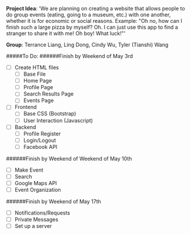 **Project Idea**: 'We are planning on creating a website that allows people to do group events (eating, going to a museum, etc.) with one another, whether it is for economic or social reasons.
Example: "Oh no, how can I finish such a large pizza by myself? Oh. I can just use this app to find a stranger to share it with me! Oh boy! What luck!"'

**Group**: Terrance Liang, Ling Dong, Cindy Wu, Tyler (Tianshi) Wang

#####To Do:
######Finish by Weekend of May 3rd
- [ ] Create HTML files
  -  [ ] Base File
  -  [ ] Home Page
  -  [ ] Profile Page
  -  [ ] Search Results Page
  -  [ ] Events Page
- [ ] Frontend
  -  [ ] Base CSS (Bootstrap)
  -  [ ] User Interaction (Javascript)
- [ ] Backend
  -  [ ] Profile Register
  -  [ ] Login/Logout
  -  [ ] Facebook API

######Finish by Weekend of Weekend of May 10th

  -  [ ] Make Event
  -  [ ] Search
  -  [ ] Google Maps API
  -  [ ] Event Organization

######Finish by Weekend of May 17th

  -  [ ] Notifications/Requests
  -  [ ] Private Messages
- [ ] Set up a server
